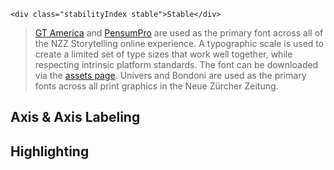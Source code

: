 ```html|span-1,no-source,plain
<div class="stabilityIndex stable">Stable</div>
```

> [GT America](http://www.gt-america.com/) and [PensumPro](https://www.myfonts.com/fonts/typemates/pensum-pro/) are used as the primary font across all of the NZZ Storytelling online experience. A typographic scale is used to create a limited set of type sizes that work well together, while respecting intrinsic platform standards. The font can be downloaded via the [assets page](assets).
Univers and Bondoni are used as the primary fonts across all print graphics in the Neue Zürcher Zeitung.

## Axis & Axis Labeling

## Highlighting

